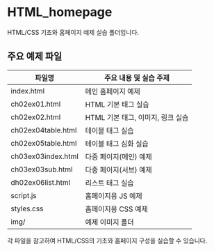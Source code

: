 # HTML_homepage

HTML/CSS 기초와 홈페이지 예제 실습 폴더입니다.

## 주요 예제 파일

| 파일명                | 주요 내용 및 실습 주제                |
|----------------------|--------------------------------------|
| index.html           | 메인 홈페이지 예제                   |
| ch02ex01.html        | HTML 기본 태그 실습                  |
| ch02ex02.html        | HTML 기본 태그, 이미지, 링크 실습     |
| ch02ex04table.html   | 테이블 태그 실습                     |
| ch02ex05table.html   | 테이블 태그 심화 실습                |
| ch03ex03index.html   | 다중 페이지(메인) 예제               |
| ch03ex03sub.html     | 다중 페이지(서브) 예제               |
| dh02ex06list.html    | 리스트 태그 실습                     |
| script.js            | 홈페이지용 JS 예제                   |
| styles.css           | 홈페이지용 CSS 예제                  |
| img/                 | 예제 이미지 폴더                     |

각 파일을 참고하여 HTML/CSS의 기초와 홈페이지 구성을 실습할 수 있습니다.
